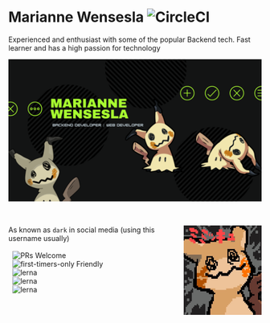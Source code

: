 # Marianne Wensesla ![CircleCI](https://circleci.com/gh/codesandbox/codesandbox-client.svg?style=svg)

Experienced and enthusiast with some of the popular Backend tech. Fast learner and has a high passion for technology

<p align="center">
  <a href="https://codesandbox.io">
    <img src="bg-aboutme-github.png" width=800px>
  </a>
</p>

&nbsp;

<img src="mimikyuuu.jpg" align="right"
     alt="Size Limit logo by Anton Lovchikov" width="155" height="178">

As known as `dark` in social media (using this username usually)
<br><br>&nbsp;
![PRs Welcome](https://img.shields.io/badge/web-developer-purple)<br>&nbsp;
![first-timers-only Friendly](https://img.shields.io/badge/backend-developer-blue)<br>&nbsp;
![lerna](https://img.shields.io/badge/pokemon-master-red)<br>&nbsp;
![lerna](https://img.shields.io/badge/chess-player-green)<br>&nbsp;
![lerna](https://img.shields.io/badge/casual-gamer-black)

